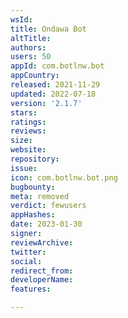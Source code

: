 ```yaml
---
wsId: 
title: Ondawa Bot
altTitle: 
authors: 
users: 50
appId: com.botlnw.bot
appCountry: 
released: 2021-11-29
updated: 2022-07-18
version: '2.1.7'
stars: 
ratings: 
reviews: 
size: 
website: 
repository: 
issue: 
icon: com.botlnw.bot.png
bugbounty: 
meta: removed
verdict: fewusers
appHashes: 
date: 2023-01-30
signer: 
reviewArchive: 
twitter: 
social: 
redirect_from: 
developerName: 
features: 

---
```



